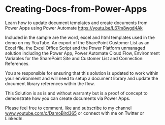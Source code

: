 # Creating-Docs-from-Power-Apps
Learn how to update document templates and create documents from Power Apps using Power Automate https://youtu.be/L67m8wgd4Ak

Included in the sample are the word, excel and html templates used in the demo on my YouTube.  An export of the SharePoint Customer List as an Excel file, the Excel Office Script and the Power Platform unmanaged solution including the Power App, Power Automate Cloud Flow, Environment Variables for the SharePoint Site and Customer List and Connection References.

You are responsible for ensuring that this solution is updated to work within your environment and will need to setup a document library and update the document library references within the flow.

This Solution is as is and without warranty but is a proof of concept to demonstrate how you can create documents via Power Apps.

Please feel free to comment, like and subscribe to my channel www.youtube.com/c/DamoBird365 or connect with me on Twitter or LinkedIn.
